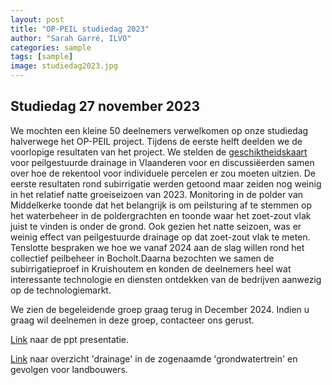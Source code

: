 ```yaml
---
layout: post
title: "OP-PEIL studiedag 2023"
author: "Sarah Garré, ILVO"
categories: sample
tags: [sample]
image: studiedag2023.jpg
---
```


## Studiedag 27 november 2023

We mochten een kleine 50 deelnemers verwelkomen op onze studiedag halverwege het OP-PEIL project. 
Tijdens de eerste helft deelden we de voorlopige resultaten van het project. 
We stelden de [geschiktheidskaart](https://waterradar.be/#/map) voor peilgestuurde drainage in Vlaanderen voor 
en discussiëerden samen over hoe de rekentool voor individuele
percelen er zou moeten uitzien. De eerste resultaten rond subirrigatie werden getoond maar zeiden nog
weinig in het relatief natte groeiseizoen van 2023. Monitoring in de polder van Middelkerke toonde 
dat het belangrijk is om peilsturing af te stemmen op het waterbeheer in de poldergrachten en toonde
waar het zoet-zout vlak juist te vinden is onder de grond. Ook gezien het natte seizoen, was er weinig 
effect van peilgestuurde drainage op dat zoet-zout vlak te meten. Tenslotte bespraken we hoe we 
vanaf 2024 aan de slag willen rond het collectief peilbeheer in Bocholt.Daarna bezochten we samen de subirrigatieproef in Kruishoutem en konden de deelnemers heel wat interessante 
technologie en diensten ontdekken van de bedrijven aanwezig op de technologiemarkt. 

We zien de begeleidende groep graag terug in December 2024. Indien u graag wil deelnemen in deze groep, contacteer ons gerust.

[Link](./assets/docu/Begeleidingsgroep3_OPPEIL.pdf) naar de ppt presentatie.

[Link](./assets/docu/Update_grondwatertrein_VMM.pdf) naar overzicht 'drainage' 
in de zogenaamde 'grondwatertrein' en gevolgen voor landbouwers.

